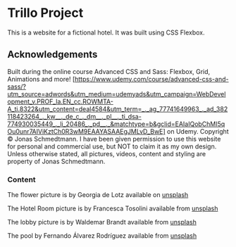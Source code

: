 # Trillo Project
This is a website for a fictional hotel. It was built using CSS Flexbox.

## Acknowledgements
Built during the online course Advanced CSS and Sass: Flexbox, Grid, Animations and more! [https://www.udemy.com/course/advanced-css-and-sass/?utm_source=adwords&utm_medium=udemyads&utm_campaign=WebDevelopment_v.PROF_la.EN_cc.ROWMTA-A_ti.8322&utm_content=deal4584&utm_term=_._ag_77741649963_._ad_382118423264_._kw__._de_c_._dm__._pl__._ti_dsa-774930035449_._li_20486_._pd__._&matchtype=b&gclid=EAIaIQobChMI5qOu0unr7AIViKztCh0R3wM9EAAYASAAEgJMLvD_BwE] on Udemy. Copyright &copy; Jonas Schmedtmann. I have been given permission to use this website for personal and commercial use, but NOT to claim it as my own design. Unless otherwise stated, all pictures, videos, content and styling  are property of Jonas Schmedtmann.

### Content
The flower picture is by Georgia de Lotz available on [unsplash](https://unsplash.com/@georgiadelotz?utm_source=unsplash&amp;utm_medium=referral&amp;utm_content=creditCopyText)

The Hotel Room picture is by  Francesca Tosolini available from [unsplash](https://unsplash.com/photos/hCU4fimRW-c?utm_source=unsplash&utm_medium=referral&utm_content=creditShareLink)

The lobby picture is by Waldemar Brandt available from [unsplash](https://unsplash.com/photos/yzwKXsjYyDk?utm_source=unsplash&utm_medium=referral&utm_content=creditShareLink)

The pool by  Fernando Álvarez Rodríguez available from [unsplash](https://unsplash.com/photos/M7GddPqJowg?utm_source=unsplash&utm_medium=referral&utm_content=creditShareLink)